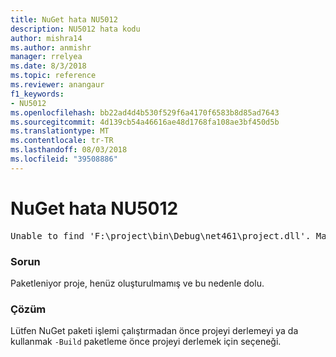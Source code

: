 ```yaml
---
title: NuGet hata NU5012
description: NU5012 hata kodu
author: mishra14
ms.author: anmishr
manager: rrelyea
ms.date: 8/3/2018
ms.topic: reference
ms.reviewer: anangaur
f1_keywords:
- NU5012
ms.openlocfilehash: bb22ad4d4b530f529f6a4170f6583b8d85ad7643
ms.sourcegitcommit: 4d139cb54a46616ae48d1768fa108ae3bf450d5b
ms.translationtype: MT
ms.contentlocale: tr-TR
ms.lasthandoff: 08/03/2018
ms.locfileid: "39508886"
---
```

# <a name="nuget-error-nu5012"></a>NuGet hata NU5012
<pre>Unable to find 'F:\project\bin\Debug\net461\project.dll'. Make sure the project has been built.</pre>

### <a name="issue"></a>Sorun

Paketleniyor proje, henüz oluşturulmamış ve bu nedenle dolu.


### <a name="solution"></a>Çözüm

Lütfen NuGet paketi işlemi çalıştırmadan önce projeyi derlemeyi ya da kullanmak `-Build` paketleme önce projeyi derlemek için seçeneği.

